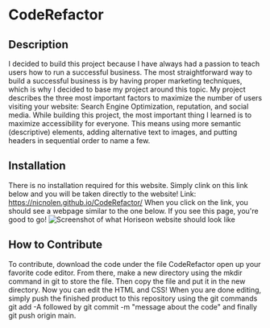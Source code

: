 # CodeRefactor

## Description
I decided to build this project because I have always had a passion to teach users how to run a successful business. 
The most straightforward way to build a successful business is by having proper marketing techniques, which is why I decided to base my project around this topic.
My project describes the three most important factors to maximize the number of users visiting your website: Search Engine Optimization, reputation, and social media.
While building this project, the most important thing I learned is to maximize accessibility for everyone. This means using more semantic (descriptive) elements, adding alternative text to images, and putting headers in sequential order to name a few.

## Installation
There is no installation required for this website. Simply clink on this link below and you will be taken directly to the website!
Link: https://nicnolen.github.io/CodeRefactor/
When you click on the link, you should see a webpage similar to the one below. If you see this page, you're good to go!
![Screenshot of what Horiseon website should look like](./assets/images/Horiseon-Website.png)

## How to Contribute
To contribute, download the code under the file CodeRefactor open up your favorite code editor. From there, make a new directory using the mkdir command in git to store the file. Then copy the file and put it in the new directory. Now you can edit the HTML and CSS! 
When you are done editing, simply push the finished product to this repository using the git commands git add -A followed by git commit -m "message about the code" and finally git push origin main. 



